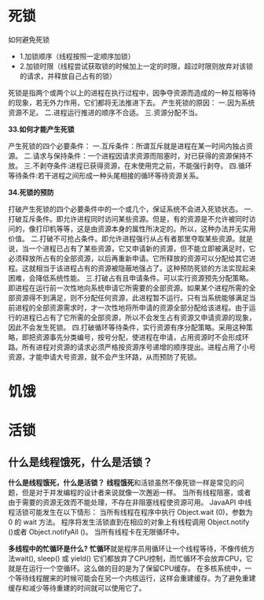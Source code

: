 # 死锁

如何避免死锁

- 1.加锁顺序（线程按照一定顺序加锁）
- 2.加锁时限（线程尝试获取锁的时候加上一定的时限，超过时限则放弃对该锁的请求，并释放自己占有的锁）

死锁是指两个或两个以上的进程在执行过程中，因争夺资源而造成的一种互相等待的现象，若无外力作用，它们都将无法推进下去。
产生死锁的原因：
一.因为系统资源不足。
二.进程运行推进的顺序不合适。
三.资源分配不当。

**33.如何才能产生死锁**

产生死锁的四个必要条件：
一.互斥条件：所谓互斥就是进程在某一时间内独占资源。
二.请求与保持条件：一个进程因请求资源而阻塞时，对已获得的资源保持不放。
三.不剥夺条件:进程已获得资源，在末使用完之前，不能强行剥夺。
四.循环等待条件:若干进程之间形成一种头尾相接的循环等待资源关系。

**34.死锁的预防**

打破产生死锁的四个必要条件中的一个或几个，保证系统不会进入死锁状态。
一.打破互斥条件。即允许进程同时访问某些资源。但是，有的资源是不允许被同时访问的，像打印机等等，这是由资源本身的属性所决定的。所以，这种办法并无实用价值。
二.打破不可抢占条件。即允许进程强行从占有者那里夺取某些资源。就是说，当一个进程已占有了某些资源，它又申请新的资源，但不能立即被满足时，它必须释放所占有的全部资源，以后再重新申请。它所释放的资源可以分配给其它进程。这就相当于该进程占有的资源被隐蔽地强占了。这种预防死锁的方法实现起来困难，会降低系统性能。
三.打破占有且申请条件。可以实行资源预先分配策略。即进程在运行前一次性地向系统申请它所需要的全部资源。如果某个进程所需的全部资源得不到满足，则不分配任何资源，此进程暂不运行。只有当系统能够满足当前进程的全部资源需求时，才一次性地将所申请的资源全部分配给该进程。由于运行的进程已占有了它所需的全部资源，所以不会发生占有资源又申请资源的现象，因此不会发生死锁。
四.打破循环等待条件，实行资源有序分配策略。采用这种策略，即把资源事先分类编号，按号分配，使进程在申请，占用资源时不会形成环路。所有进程对资源的请求必须严格按资源序号递增的顺序提出。进程占用了小号资源，才能申请大号资源，就不会产生环路，从而预防了死锁。

# 饥饿



# 活锁

## **什么是线程饿死，什么是活锁？**

**什么是线程饿死，什么是活锁？**
**线程饿死**和活锁虽然不像死锁一样是常见的问题，但是对于并发编程的设计者来说就像一次邂逅一样。
当所有线程阻塞，或者由于需要的资源无效而不能处理，不存在非阻塞线程使资源可用。
JavaAPI 中线程活锁可能发生在以下情形：
当所有线程在程序中执行 Object.wait (0)，参数为 0 的 wait 方法。
程序将发生活锁直到在相应的对象上有线程调用 Object.notify ()或者 Object.notifyAll ()。
当所有线程卡在无限循环中。

**多线程中的忙循环是什么?**
**忙循环**就是程序员用循环让一个线程等待，不像传统方法wait(), sleep() 或 yield() 它们都放弃了CPU控制，而忙循环不会放弃CPU，它就是在运行一个空循环。这么做的目的是为了保留CPU缓存。
在多核系统中，一个等待线程醒来的时候可能会在另一个内核运行，这样会重建缓存。为了避免重建缓存和减少等待重建的时间就可以使用它了。


